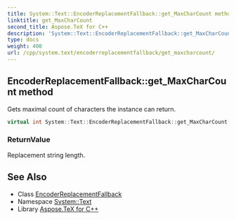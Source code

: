 ```yaml
---
title: System::Text::EncoderReplacementFallback::get_MaxCharCount method
linktitle: get_MaxCharCount
second_title: Aspose.TeX for C++
description: 'System::Text::EncoderReplacementFallback::get_MaxCharCount method. Gets maximal count of characters the instance can return in C++.'
type: docs
weight: 400
url: /cpp/system.text/encoderreplacementfallback/get_maxcharcount/
---
```

## EncoderReplacementFallback::get_MaxCharCount method


Gets maximal count of characters the instance can return.

```cpp
virtual int System::Text::EncoderReplacementFallback::get_MaxCharCount() const override
```


### ReturnValue

Replacement string length.

## See Also

* Class [EncoderReplacementFallback](../)
* Namespace [System::Text](../../)
* Library [Aspose.TeX for C++](../../../)
